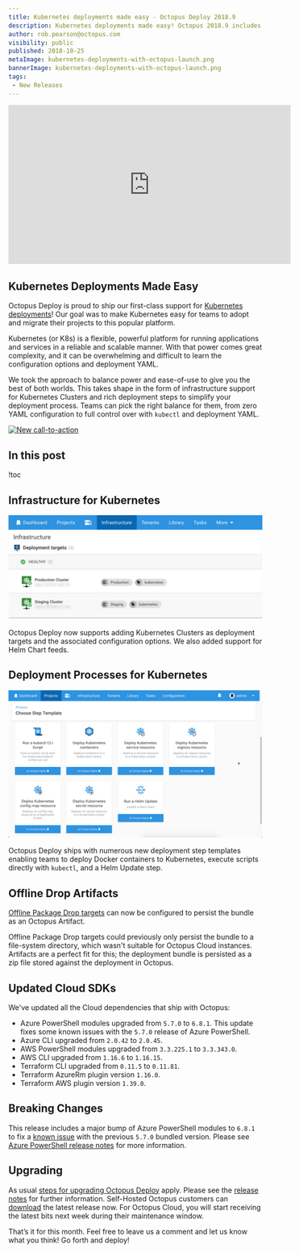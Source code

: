 ```yaml
---
title: Kubernetes deployments made easy - Octopus Deploy 2018.9
description: Kubernetes deployments made easy! Octopus 2018.9 includes our first-class support for Kubernetes Deployments including infrastructure support for Kubenetes Clusters and rich deployment steps to simplify your deployment process.
author: rob.pearson@octopus.com
visibility: public
published: 2018-10-25
metaImage: kubernetes-deployments-with-octopus-launch.png
bannerImage: kubernetes-deployments-with-octopus-launch.png
tags:
 - New Releases
---
```


<iframe width="560" height="315" src="https://www.youtube.com/embed/FZ8U5OuDyOw" frameborder="0" allowfullscreen></iframe>

## Kubernetes Deployments Made Easy

Octopus Deploy is proud to ship our first-class support for [Kubernetes deployments](https://octopus.com/docs/deployment-examples/kubernetes-deployments)! Our goal was to make Kubernetes easy for teams to adopt and migrate their projects to this popular platform.

Kubernetes (or K8s) is a flexible, powerful platform for running applications and services in a reliable and scalable manner. With that power comes great complexity, and it can be overwhelming and difficult to learn the configuration options and deployment YAML.

We took the approach to balance power and ease-of-use to give you the best of both worlds. This takes shape in the form of infrastructure support for Kubernetes Clusters and rich deployment steps to simplify your deployment process.  Teams can pick the right balance for them, from zero YAML configuration to full control over with `kubectl` and deployment YAML.

<!--HubSpot Call-to-Action Code --><span class="hs-cta-wrapper" id="hs-cta-wrapper-b7a09814-73d5-4ec1-97ec-4bdb9f432fdc"><span class="hs-cta-node hs-cta-b7a09814-73d5-4ec1-97ec-4bdb9f432fdc" id="hs-cta-b7a09814-73d5-4ec1-97ec-4bdb9f432fdc"><!--[if lte IE 8]><div id="hs-cta-ie-element"></div><![endif]--><a href="https://cta-redirect.hubspot.com/cta/redirect/4676868/b7a09814-73d5-4ec1-97ec-4bdb9f432fdc" ><img class="hs-cta-img" id="hs-cta-img-b7a09814-73d5-4ec1-97ec-4bdb9f432fdc" style="border-width:0px;" height="237" width="629" src="https://no-cache.hubspot.com/cta/default/4676868/b7a09814-73d5-4ec1-97ec-4bdb9f432fdc.png"  alt="New call-to-action"/></a></span><script charset="utf-8" src="https://js.hscta.net/cta/current.js"></script><script type="text/javascript"> hbspt.cta.load(4676868, 'b7a09814-73d5-4ec1-97ec-4bdb9f432fdc', {}); </script></span><!-- end HubSpot Call-to-Action Code -->

## In this post

!toc

## Infrastructure for Kubernetes

![Kubernetes deployment targets](k8s-clusters.png "width=500")

Octopus Deploy now supports adding Kubernetes Clusters as deployment targets and the associated configuration options. We also added support for Helm Chart feeds.

## Deployment Processes for Kubernetes 

![Kubernetes deployment steps](k8s-steps.png "width=500")

Octopus Deploy ships with numerous new deployment step templates enabling teams to deploy Docker containers to Kubernetes, execute scripts directly with `kubectl`, and a Helm Update step.

## Offline Drop Artifacts

[Offline Package Drop targets](https://octopus.com/docs/infrastructure/offline-package-drop) can now be configured to persist the bundle as an Octopus Artifact.

Offline Package Drop targets could previously only persist the bundle to a file-system directory, which wasn't suitable for Octopus Cloud instances. Artifacts are a perfect fit for this; the deployment bundle is persisted as a zip file stored against the deployment in Octopus.

## Updated Cloud SDKs

We've updated all the Cloud dependencies that ship with Octopus:

* Azure PowerShell modules upgraded from `5.7.0` to `6.8.1`. This update fixes some known issues with the `5.7.0` release of Azure PowerShell.
* Azure CLI upgraded from `2.0.42` to `2.0.45`.
* AWS PowerShell modules upgraded from `3.3.225.1` to `3.3.343.0`.
* AWS CLI upgraded from `1.16.6` to `1.16.15`.
* Terraform CLI upgraded from `0.11.5` to `0.11.81`.
* Terraform AzureRm plugin version `1.16.0`.
* Terraform AWS plugin version `1.39.0`.

## Breaking Changes

This release includes a major bump of Azure PowerShell  modules to `6.8.1` to fix a [known issue](https://github.com/OctopusDeploy/Issues/issues/4574) with the previous `5.7.0` bundled version. Please see [Azure PowerShell release notes](https://docs.microsoft.com/en-us/powershell/azure/release-notes-azureps?view=azurermps-6.11.0) for more information.

## Upgrading

As usual [steps for upgrading Octopus Deploy](https://octopus.com/docs/administration/upgrading) apply. Please see the [release notes](https://octopus.com/downloads/compare?to=2018.9.0) for further information. Self-Hosted Octopus customers can [download](https://octopus.com/downloads/2018.9.0) the latest release now. For Octopus Cloud, you will start receiving the latest bits next week during their maintenance window.

That’s it for this month. Feel free to leave us a comment and let us know what you think! Go forth and deploy!
